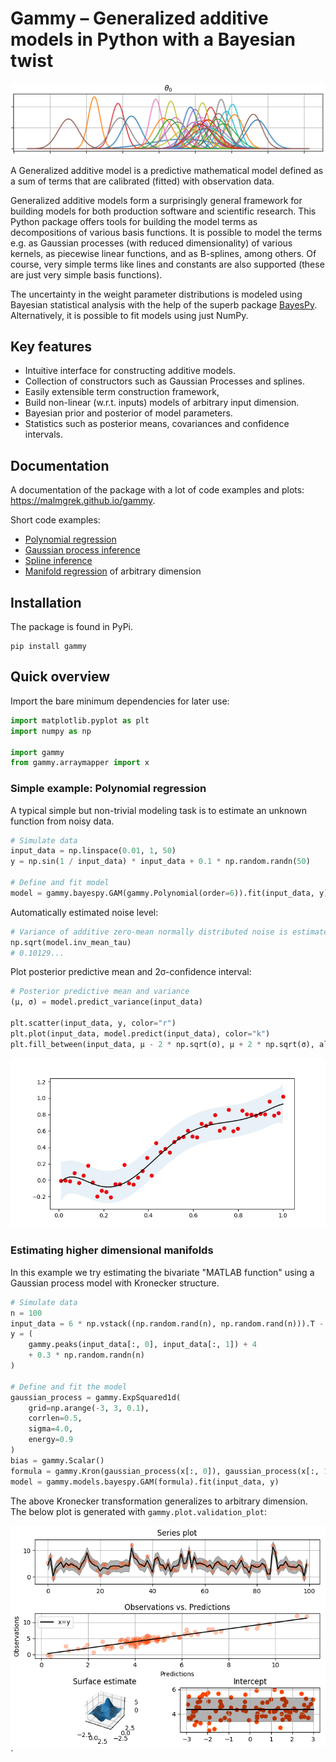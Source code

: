 # Gammy – Generalized additive models in Python with a Bayesian twist

![](./doc/source/cover.png "Cover")

A Generalized additive model is a predictive mathematical model defined as a sum
of terms that are calibrated (fitted) with observation data. 

Generalized additive models form a surprisingly general framework for building
models for both production software and scientific research. This Python package
offers tools for building the model terms as decompositions of various basis
functions. It is possible to model the terms e.g. as Gaussian processes (with
reduced dimensionality) of various kernels, as piecewise linear functions, and
as B-splines, among others. Of course, very simple terms like lines and
constants are also supported (these are just very simple basis functions).

The uncertainty in the weight parameter distributions is modeled using Bayesian
statistical analysis with the help of the superb package
[BayesPy](http://www.bayespy.org/index.html). Alternatively, it is possible to
fit models using just NumPy.

## Key features

- Intuitive interface for constructing additive models.
- Collection of constructors such as Gaussian Processes and splines.
- Easily extensible term construction framework, 
- Build non-linear (w.r.t. inputs) models of arbitrary input dimension.
- Bayesian prior and posterior of model parameters.
- Statistics such as posterior means, covariances and confidence intervals.


## Documentation

A documentation of the package with a lot of code examples and plots:
<https://malmgrek.github.io/gammy>.

Short code examples:
- [Polynomial regression](https://malmgrek.github.io/gammy/walkthrough.html#polynomial-regression)
- [Gaussian process inference](https://malmgrek.github.io/gammy/walkthrough.html#one-dimensional-gaussian-process-models)
- [Spline inference](https://malmgrek.github.io/gammy/walkthrough.html#spline-regression)
- [Manifold regression](https://malmgrek.github.io/gammy/walkthrough.html#multivariate-formulae) of arbitrary dimension


## Installation

The package is found in PyPi.

``` shell
pip install gammy
```


## Quick overview

Import the bare minimum dependencies for later use:

``` python
import matplotlib.pyplot as plt
import numpy as np

import gammy
from gammy.arraymapper import x
```

### Simple example: Polynomial regression

A typical simple but non-trivial modeling task is to estimate an unknown function from noisy data.

``` python
# Simulate data
input_data = np.linspace(0.01, 1, 50)
y = np.sin(1 / input_data) * input_data + 0.1 * np.random.randn(50)

# Define and fit model
model = gammy.bayespy.GAM(gammy.Polynomial(order=6)).fit(input_data, y)
```

Automatically estimated noise level:

``` python
# Variance of additive zero-mean normally distributed noise is estimated
np.sqrt(model.inv_mean_tau)
# 0.10129...
```

Plot posterior predictive mean and 2σ-confidence interval:

``` python
# Posterior predictive mean and variance
(μ, σ) = model.predict_variance(input_data)

plt.scatter(input_data, y, color="r")
plt.plot(input_data, model.predict(input_data), color="k")
plt.fill_between(input_data, μ - 2 * np.sqrt(σ), μ + 2 * np.sqrt(σ), alpha=0.1)
```

![Plot](./doc/source/unknown-function.png "unknown function")

### Estimating higher dimensional manifolds

In this example we try estimating the bivariate "MATLAB function" using
a Gaussian process model with Kronecker structure.

``` python
# Simulate data
n = 100
input_data = 6 * np.vstack((np.random.rand(n), np.random.rand(n))).T - 3
y = (
    gammy.peaks(input_data[:, 0], input_data[:, 1]) + 4 
    + 0.3 * np.random.randn(n)
)

# Define and fit the model
gaussian_process = gammy.ExpSquared1d(
    grid=np.arange(-3, 3, 0.1),
    corrlen=0.5,
    sigma=4.0,
    energy=0.9
)
bias = gammy.Scalar()
formula = gammy.Kron(gaussian_process(x[:, 0]), gaussian_process(x[:, 1])) + bias
model = gammy.models.bayespy.GAM(formula).fit(input_data, y)
```

The above Kronecker transformation generalizes to arbitrary dimension. The below plot is generated with `gammy.plot.validation_plot`:

![Validation plots](./doc/source/quick.png "Validation")
`

<!-- ## To-be-added features -->

<!-- - **TODO** Quick model template functions (e.g. splines, GPs) -->
<!-- - **TODO** Shorter overview and examples in README. Other docs inside `docs`. -->
<!-- - **TODO** Support indicator models in plotting -->
<!-- - **TODO** Fixed ordering for GP related basis functions. -->
<!-- - **TODO** Hyperpriors for model parameters – Start from diagonal precisions. -->
<!--            Instead of `(μ, Λ)` pairs, the arguments could be just -->
<!--            BayesPy node. -->
<!-- - **TODO** Support non-linear GAM models. -->
<!-- - **TODO** Multi-dimensional observations. -->
<!-- - **TODO** Dynamically changing models. -->
